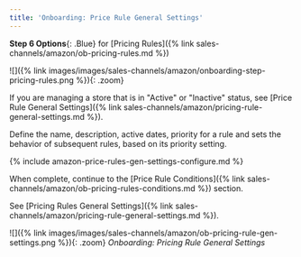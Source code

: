 ```yaml
---
title: 'Onboarding: Price Rule General Settings'
---
```



**Step 6 Options**{: .Blue} for [Pricing Rules]({% link sales-channels/amazon/ob-pricing-rules.md %})

![]({% link images/images/sales-channels/amazon/onboarding-step-pricing-rules.png %}){: .zoom}

If you are managing a store that is in "Active" or "Inactive" status, see [Price Rule General Settings]({% link sales-channels/amazon/pricing-rule-general-settings.md %}).

Define the name, description, active dates, priority for a rule and sets the behavior of subsequent rules, based on its priority setting.

{% include amazon-price-rules-gen-settings-configure.md %}

When complete, continue to the [Price Rule Conditions]({% link sales-channels/amazon/ob-pricing-rules-conditions.md %}) section.

See [Pricing Rules General Settings]({% link sales-channels/amazon/pricing-rule-general-settings.md %}).

![]({% link images/images/sales-channels/amazon/ob-pricing-rule-gen-settings.png %}){: .zoom}
_Onboarding: Pricing Rule General Settings_
